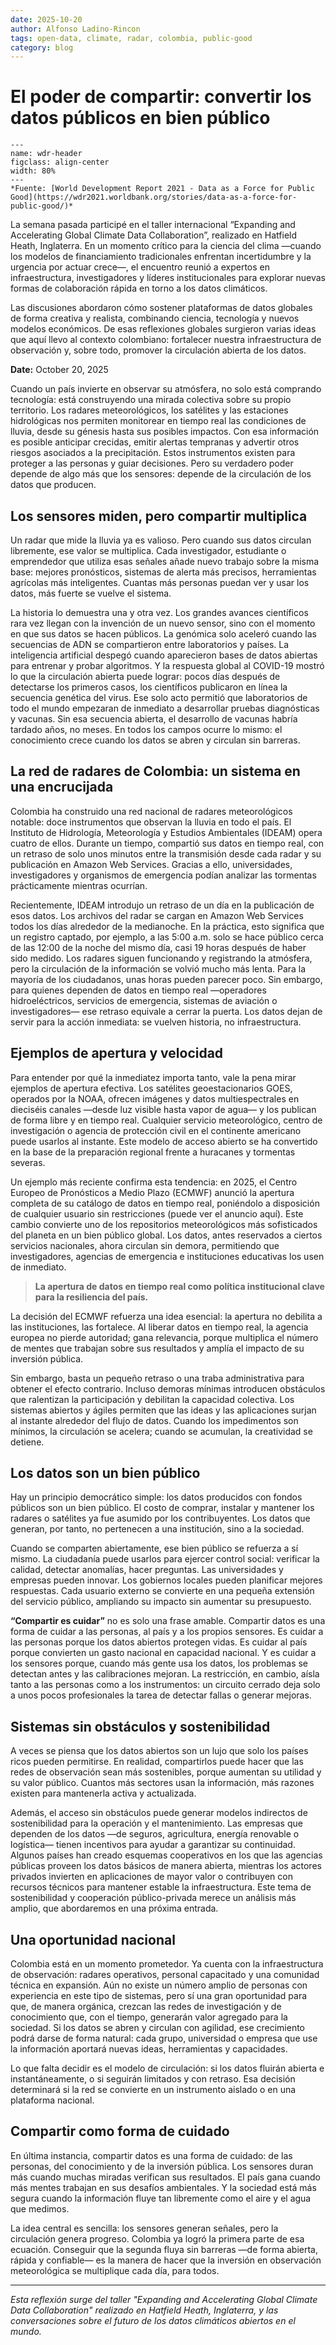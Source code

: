 ```yaml
---
date: 2025-10-20
author: Alfonso Ladino-Rincon
tags: open-data, climate, radar, colombia, public-good
category: blog
---
```


# El poder de compartir: convertir los datos públicos en bien público

```{figure} /_static/images/blog/header.svg
---
name: wdr-header
figclass: align-center
width: 80%
---
*Fuente: [World Development Report 2021 - Data as a Force for Public Good](https://wdr2021.worldbank.org/stories/data-as-a-force-for-public-good/)*
```

La semana pasada participé en el taller internacional “Expanding and Accelerating Global Climate Data Collaboration”, realizado en Hatfield Heath, Inglaterra. En un momento crítico para la ciencia del clima —cuando los modelos de financiamiento tradicionales enfrentan incertidumbre y la urgencia por actuar crece—, el encuentro reunió a expertos en infraestructura, investigadores y líderes institucionales para explorar nuevas formas de colaboración rápida en torno a los datos climáticos.


Las discusiones abordaron cómo sostener plataformas de datos globales de forma creativa y realista, combinando ciencia, tecnología y nuevos modelos económicos. De esas reflexiones globales surgieron varias ideas que aquí llevo al contexto colombiano: fortalecer nuestra infraestructura de observación y, sobre todo, promover la circulación abierta de los datos.

**Date:** October 20, 2025

Cuando un país invierte en observar su atmósfera, no solo está comprando tecnología: está construyendo una mirada colectiva sobre su propio territorio. Los radares meteorológicos, los satélites y las estaciones hidrológicas nos permiten monitorear en tiempo real las condiciones de lluvia, desde su génesis hasta sus posibles impactos. Con esa información es posible anticipar crecidas, emitir alertas tempranas y advertir otros riesgos asociados a la precipitación. Estos instrumentos existen para proteger a las personas y guiar decisiones. Pero su verdadero poder depende de algo más que los sensores: depende de la circulación de los datos que producen.

## Los sensores miden, pero compartir multiplica

Un radar que mide la lluvia ya es valioso. Pero cuando sus datos circulan libremente, ese valor se multiplica. Cada investigador, estudiante o emprendedor que utiliza esas señales añade nuevo trabajo sobre la misma base: mejores pronósticos, sistemas de alerta más precisos, herramientas agrícolas más inteligentes. Cuantas más personas puedan ver y usar los datos, más fuerte se vuelve el sistema.

[//]: # (> **Nota:** Aquí se resalta cómo el acceso abierto multiplica el valor de los datos ya generados.)

La historia lo demuestra una y otra vez. Los grandes avances científicos rara vez llegan con la invención de un nuevo sensor, sino con el momento en que sus datos se hacen públicos. La genómica solo aceleró cuando las secuencias de ADN se compartieron entre laboratorios y países. La inteligencia artificial despegó cuando aparecieron bases de datos abiertas para entrenar y probar algoritmos. Y la respuesta global al COVID-19 mostró lo que la circulación abierta puede lograr: pocos días después de detectarse los primeros casos, los científicos publicaron en línea la secuencia genética del virus. Ese solo acto permitió que laboratorios de todo el mundo empezaran de inmediato a desarrollar pruebas diagnósticas y vacunas. Sin esa secuencia abierta, el desarrollo de vacunas habría tardado años, no meses. En todos los campos ocurre lo mismo: el conocimiento crece cuando los datos se abren y circulan sin barreras.

## La red de radares de Colombia: un sistema en una encrucijada

Colombia ha construido una red nacional de radares meteorológicos notable: doce instrumentos que observan la lluvia en todo el país. El Instituto de Hidrología, Meteorología y Estudios Ambientales (IDEAM) opera cuatro de ellos. Durante un tiempo, compartió sus datos en tiempo real, con un retraso de solo unos minutos entre la transmisión desde cada radar y su publicación en Amazon Web Services. Gracias a ello, universidades, investigadores y organismos de emergencia podían analizar las tormentas prácticamente mientras ocurrían.

[//]: # (> **Callback:** Ejemplo local de circulación de datos con impacto inmediato)

Recientemente, IDEAM introdujo un retraso de un día en la publicación de esos datos. Los archivos del radar se cargan en Amazon Web Services todos los días alrededor de la medianoche. En la práctica, esto significa que un registro captado, por ejemplo, a las 5:00 a.m. solo se hace público cerca de las 12:00 de la noche del mismo día, casi 19 horas después de haber sido medido. Los radares siguen funcionando y registrando la atmósfera, pero la circulación de la información se volvió mucho más lenta. Para la mayoría de los ciudadanos, unas horas pueden parecer poco. Sin embargo, para quienes dependen de datos en tiempo real —operadores hidroeléctricos, servicios de emergencia, sistemas de aviación o investigadores— ese retraso equivale a cerrar la puerta. Los datos dejan de servir para la acción inmediata: se vuelven historia, no infraestructura.

## Ejemplos de apertura y velocidad

Para entender por qué la inmediatez importa tanto, vale la pena mirar ejemplos de apertura efectiva. Los satélites geoestacionarios GOES, operados por la NOAA, ofrecen imágenes y datos multiespectrales en dieciséis canales —desde luz visible hasta vapor de agua— y los publican de forma libre y en tiempo real. Cualquier servicio meteorológico, centro de investigación o agencia de protección civil en el continente americano puede usarlos al instante. Este modelo de acceso abierto se ha convertido en la base de la preparación regional frente a huracanes y tormentas severas.

Un ejemplo más reciente confirma esta tendencia: en 2025, el Centro Europeo de Pronósticos a Medio Plazo (ECMWF) anunció la apertura completa de su catálogo de datos en tiempo real, poniéndolo a disposición de cualquier usuario sin restricciones (puede ver el anuncio aquí). Este cambio convierte uno de los repositorios meteorológicos más sofisticados del planeta en un bien público global. Los datos, antes reservados a ciertos servicios nacionales, ahora circulan sin demora, permitiendo que investigadores, agencias de emergencia e instituciones educativas los usen de inmediato.

> **La apertura de datos en tiempo real como política institucional clave para la resiliencia del país.**

La decisión del ECMWF refuerza una idea esencial: la apertura no debilita a las instituciones, las fortalece. Al liberar datos en tiempo real, la agencia europea no pierde autoridad; gana relevancia, porque multiplica el número de mentes que trabajan sobre sus resultados y amplía el impacto de su inversión pública.

Sin embargo, basta un pequeño retraso o una traba administrativa para obtener el efecto contrario. Incluso demoras mínimas introducen obstáculos que ralentizan la participación y debilitan la capacidad colectiva. Los sistemas abiertos y ágiles permiten que las ideas y las aplicaciones surjan al instante alrededor del flujo de datos. Cuando los impedimentos son mínimos, la circulación se acelera; cuando se acumulan, la creatividad se detiene.

## Los datos son un bien público

Hay un principio democrático simple: los datos producidos con fondos públicos son un bien público. El costo de comprar, instalar y mantener los radares o satélites ya fue asumido por los contribuyentes. Los datos que generan, por tanto, no pertenecen a una institución, sino a la sociedad.

[//]: # (> **Frase clave:** “Compartir es cuidar”)

Cuando se comparten abiertamente, ese bien público se refuerza a sí mismo. La ciudadanía puede usarlos para ejercer control social: verificar la calidad, detectar anomalías, hacer preguntas. Las universidades y empresas pueden innovar. Los gobiernos locales pueden planificar mejores respuestas. Cada usuario externo se convierte en una pequeña extensión del servicio público, ampliando su impacto sin aumentar su presupuesto.

**“Compartir es cuidar”** no es solo una frase amable. Compartir datos es una forma de cuidar a las personas, al país y a los propios sensores. Es cuidar a las personas porque los datos abiertos protegen vidas. Es cuidar al país porque convierten un gasto nacional en capacidad nacional. Y es cuidar a los sensores porque, cuando más gente usa los datos, los problemas se detectan antes y las calibraciones mejoran. La restricción, en cambio, aísla tanto a las personas como a los instrumentos: un circuito cerrado deja solo a unos pocos profesionales la tarea de detectar fallas o generar mejoras.

## Sistemas sin obstáculos y sostenibilidad

A veces se piensa que los datos abiertos son un lujo que solo los países ricos pueden permitirse. En realidad, compartirlos puede hacer que las redes de observación sean más sostenibles, porque aumentan su utilidad y su valor público. Cuantos más sectores usan la información, más razones existen para mantenerla activa y actualizada.

Además, el acceso sin obstáculos puede generar modelos indirectos de sostenibilidad para la operación y el mantenimiento. Las empresas que dependen de los datos —de seguros, agricultura, energía renovable o logística— tienen incentivos para ayudar a garantizar su continuidad. Algunos países han creado esquemas cooperativos en los que las agencias públicas proveen los datos básicos de manera abierta, mientras los actores privados invierten en aplicaciones de mayor valor o contribuyen con recursos técnicos para mantener estable la infraestructura. Este tema de sostenibilidad y cooperación público-privada merece un análisis más amplio, que abordaremos en una próxima entrada.

## Una oportunidad nacional

Colombia está en un momento prometedor. Ya cuenta con la infraestructura de observación: radares operativos, personal capacitado y una comunidad técnica en expansión. Aún no existe un número amplio de personas con experiencia en este tipo de sistemas, pero sí una gran oportunidad para que, de manera orgánica, crezcan las redes de investigación y de conocimiento que, con el tiempo, generarán valor agregado para la sociedad. Si los datos se abren y circulan con agilidad, ese crecimiento podrá darse de forma natural: cada grupo, universidad o empresa que use la información aportará nuevas ideas, herramientas y capacidades.

[//]: # (> **Elección crítica:** ¿Datos abiertos y ágiles o limitados y lentos?)

Lo que falta decidir es el modelo de circulación: si los datos fluirán abierta e instantáneamente, o si seguirán limitados y con retraso. Esa decisión determinará si la red se convierte en un instrumento aislado o en una plataforma nacional.

## Compartir como forma de cuidado

En última instancia, compartir datos es una forma de cuidado: de las personas, del conocimiento y de la inversión pública. Los sensores duran más cuando muchas miradas verifican sus resultados. El país gana cuando más mentes trabajan en sus desafíos ambientales. Y la sociedad está más segura cuando la información fluye tan libremente como el aire y el agua que medimos.

La idea central es sencilla: los sensores generan señales, pero la circulación genera progreso. Colombia ya logró la primera parte de esa ecuación. Conseguir que la segunda fluya sin barreras —de forma abierta, rápida y confiable— es la manera de hacer que la inversión en observación meteorológica se multiplique cada día, para todos.

[//]: # (> **Cierre potente:** “Los sensores generan señales, pero la circulación genera progreso.”)

---

*Esta reflexión surge del taller "Expanding and Accelerating Global Climate Data Collaboration" realizado en Hatfield Heath, Inglaterra, y las conversaciones sobre el futuro de los datos climáticos abiertos en el mundo.*